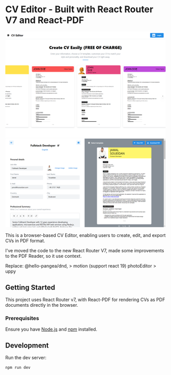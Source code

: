 # CV Editor - Built with React Router V7 and React-PDF

![Application](screenshots/frontpage.png)
![Edit](screenshots/new-cv-editor.png)

This is a browser-based CV Editor, enabling users to create, edit, and export CVs in PDF format.

I've moved the code to the new React Router V7, made some improvements to the PDF Reader, so it use context.

Replace:
@hello-pangea/dnd, > motion (support react 19)
photoEditor > uppy

## Getting Started

This project uses React Router v7, with React-PDF for rendering CVs as PDF documents directly in the browser.

### Prerequisites

Ensure you have [Node.js](https://nodejs.org/) and [npm](https://www.npmjs.com/) installed.

## Development

Run the dev server:

```bash
npm run dev
```
